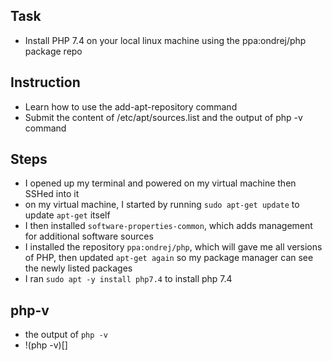 ## Task 
- Install PHP 7.4 on your local linux machine using the ppa:ondrej/php package repo 

## Instruction 
- Learn how to use the add-apt-repository command
- Submit the content of /etc/apt/sources.list and the output of php -v command 

## Steps
- I opened up my terminal and powered on my virtual machine then SSHed into it 
- on my virtual machine, I started by running `sudo apt-get update` to update `apt-get` itself 
- I then installed `software-properties-common`, which adds management for additional software sources 
- I installed the repository `ppa:ondrej/php`, which will gave me all versions of PHP, then updated `apt-get again` so my package manager can see the newly listed packages 
- I ran `sudo apt -y install php7.4` to install php 7.4 

## php-v 
- the output of `php -v` 
- !(php -v)[]
